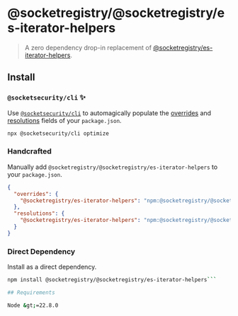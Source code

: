 # @socketregistry/@socketregistry/es-iterator-helpers

> A zero dependency drop-in replacement of
> [@socketregistry/es-iterator-helpers](https://www.npmjs.com/package/@socketregistry/es-iterator-helpers).

## Install

### `@socketsecurity/cli` :sparkles:

Use [`@socketsecurity/cli`](https://www.npmjs.com/package/@socketsecurity/cli)
to automagically populate the
[overrides](https://docs.npmjs.com/cli/v9/configuring-npm/package-json#overrides)
and [resolutions](https://yarnpkg.com/configuration/manifest#resolutions) fields
of your `package.json`.

```sh
npx @socketsecurity/cli optimize
```

### Handcrafted

Manually add `@socketregistry/@socketregistry/es-iterator-helpers` to your
`package.json`.

```json
{
  "overrides": {
    "@socketregistry/es-iterator-helpers": "npm:@socketregistry/@socketregistry/es-iterator-helpers@^1"
  },
  "resolutions": {
    "@socketregistry/es-iterator-helpers": "npm:@socketregistry/@socketregistry/es-iterator-helpers@^1"
  }
}
```

### Direct Dependency

Install as a direct dependency.

````sh
npm install @socketregistry/@socketregistry/es-iterator-helpers```

## Requirements

Node &gt;=22.8.0
````
